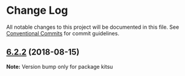 # Change Log

All notable changes to this project will be documented in this file.
See [Conventional Commits](https://conventionalcommits.org) for commit guidelines.

<a name="6.2.2"></a>
## [6.2.2](https://github.com/wopian/kitsu/tree/master/packages/kitsu/compare/v6.2.1...v6.2.2) (2018-08-15)

**Note:** Version bump only for package kitsu
